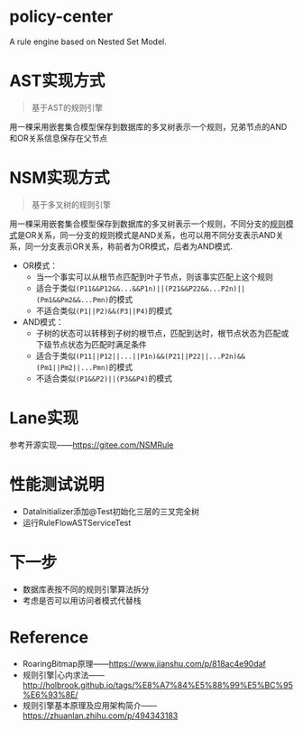 # policy-center
A rule engine based on Nested Set Model.

# AST实现方式
> 基于AST的规则引擎

用一棵采用嵌套集合模型保存到数据库的多叉树表示一个规则，兄弟节点的AND和OR关系信息保存在父节点

# NSM实现方式
> 基于多叉树的规则引擎

用一棵采用嵌套集合模型保存到数据库的多叉树表示一个规则，不同分支的<abbr title="规则模式包含模式名称、参考值、关系运算符">规则模式</abbr>是OR关系，同一分支的规则模式是AND关系，也可以用不同分支表示AND关系，同一分支表示OR关系，称前者为OR模式，后者为AND模式.  
- OR模式：
    - 当一个事实可以从根节点匹配到叶子节点，则该事实匹配上这个规则
    - 适合于类似`(P11&&P12&&...&&P1n)||(P21&&P22&&...P2n)||(Pm1&&Pm2&&...Pmn)`的模式
    - 不适合类似`(P1||P2)&&(P3||P4)`的模式
- AND模式：
    - 子树的状态可以转移到子树的根节点，匹配到达时，根节点状态为匹配或下级节点状态为匹配时满足条件
    - 适合于类似`(P11||P12||...||P1n)&&(P21||P22||...P2n)&&(Pm1||Pm2||...Pmn)`的模式
    - 不适合类似`(P1&&P2)||(P3&&P4)`的模式

# Lane实现
参考开源实现——<https://gitee.com/NSMRule>

# 性能测试说明
- DataInitializer添加@Test初始化三层的三叉完全树
- 运行RuleFlowASTServiceTest

# 下一步
- 数据库表按不同的规则引擎算法拆分
- 考虑是否可以用访问者模式代替栈

# Reference
- RoaringBitmap原理——<https://www.jianshu.com/p/818ac4e90daf>
- 规则引擎|心内求法——<http://holbrook.github.io/tags/%E8%A7%84%E5%88%99%E5%BC%95%E6%93%8E/>
- 规则引擎基本原理及应用架构简介——<https://zhuanlan.zhihu.com/p/494343183>
